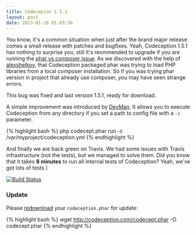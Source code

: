 ```yaml
---
title: Codecepion 1.5.1
layout: post
date: 2013-01-16 01:03:50
---
```


You know, it's a common situation when just after the brand major release comes a small release with patches and bugfixes. Yeah, Codeception 1.5.1 has nothing to surprise you, still it's reommended to upgrade if you are running the [phar vs composer issue](https://github.com/Codeception/Codeception/issues/107). 
As we discovered with the help of [alexshelkov](https://github.com/alexshelkov), that Codeception packaged phar was trying to load PHP libraries from a local composer installation. So if you was trying phar version in project that already use composer, you may have seen strange errors. 

This bug was fixed and last version 1.5.1, ready for download.

A simple improvement was introduced by [DevMan](https://github.com/Dev-Man). It allows you to execute Codeception from any directory if you set a path to config file with a `-c` parameter.

{% highlight bash %}
php codecept.phar run -c /var/myproject/codeception.yml
{% endhighlight %}

And finally we are back green on Travis. We had some issues with Travis infrastructure (not the tests), but we managed to solve them. Did you know that it takes **8 minutes** to run all internal tests of Codeception? Yeah, we've got lots of tests )

[![Build Status](https://travis-ci.org/Codeception/Codeception.png?branch=master)](https://travis-ci.org/Codeception/Codeception)

### Update

Please [redownload](http://codeception.com/thanks.html) your `codeception.phar` for update:

{% highlight bash %}
wget http://codeception.com/codecept.phar -O codecept.phar
{% endhighlight %}